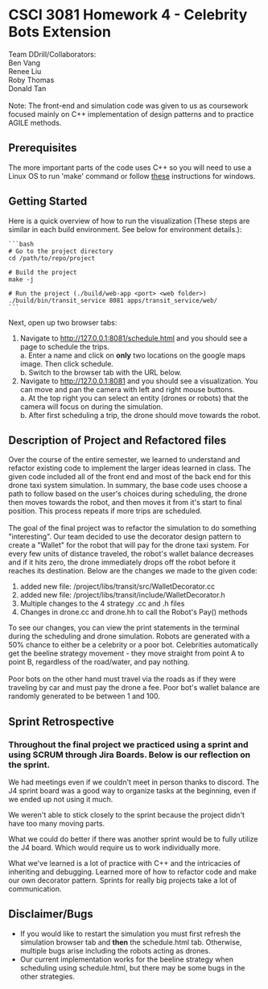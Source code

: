 # CSCI 3081 Homework 4 - Celebrity Bots Extension
Team DDrill/Collaborators:<br>
Ben Vang <br>
Renee Liu <br>
Roby Thomas <br>
Donald Tan <br> <br>
Note: The front-end and simulation code was given to us as coursework focused mainly on C++ implementation of design patterns and to practice AGILE methods. 

## Prerequisites

The more important parts of the code uses C++ so you will need to use a Linux OS to run 'make' command or follow [these](https://stackoverflow.com/questions/32127524/how-to-install-and-use-make-in-windows) instructions for windows.

## Getting Started

Here is a quick overview of how to run the visualization (These steps are similar in each build environment.  See below for environment details.):

    ```bash
    # Go to the project directory
    cd /path/to/repo/project

    # Build the project
    make -j

    # Run the project (./build/web-app <port> <web folder>)
    ./build/bin/transit_service 8081 apps/transit_service/web/
    ```
Next, open up two browser tabs:<br>
1. Navigate to http://127.0.0.1:8081/schedule.html and you should see a page to schedule the trips. <br>
    a. Enter a name and click on <strong>only</strong> two locations on the 
    google maps image. Then click schedule.<br>
    b. Switch to the browser tab with the URL below. <br>
2. Navigate to http://127.0.0.1:8081 and you should see a visualization.  You can move and pan the camera with left and right mouse buttons.  <br>
    a. At the top right you can select an entity (drones or robots) that the camera will focus on during the simulation.<br>
    b. After first scheduling a trip, the drone should move towards the robot.<br>

## Description of Project and Refactored files
Over the course of the entire semester, we learned to understand and refactor existing code to implement the larger ideas learned in class. The given code included all of the front end and most of the back end for this drone taxi system simulation. In summary, the base code uses choose a path to follow based on the user's choices during scheduling, the drone then moves towards the robot, and then moves it from it's start to final position. This process repeats if more trips are scheduled. <br><br>
The goal of the final project was to refactor the simulation to do something "interesting". Our team decided to use the decorator design pattern to create a "Wallet" for the robot that will pay for the drone taxi system. For every few units of distance traveled, the robot's wallet balance decreases and if it hits zero, the drone immediately drops off the robot before it reaches its destination. Below are the changes we made to the given code:<br>
1. added new file: /project/libs/transit/src/WalletDecorator.cc
2. added new file: /project/libs/transit/include/WalletDecorator.h
3. Multiple changes to the 4 strategy .cc and .h files
4. Changes in drone.cc and drone.hh to call the Robot's Pay() methods<br>

To see our changes, you can view the print statements in the terminal during the scheduling and drone simulation. Robots are generated with a 50% chance to either be a celebrity or a poor bot. Celebrities automatically get the beeline strategy movement - they move straight from point A to point B, regardless of the road/water, and pay nothing.<br><br> Poor bots on the other hand must travel via the roads as if they were traveling by car and must pay the drone a fee. Poor bot's wallet balance are randomly generated to be between 1 and 100. 

## Sprint Retrospective 
### Throughout the final project we practiced using a sprint and using SCRUM through Jira Boards. Below is our reflection on the sprint.

We had meetings even if we couldn't meet in person thanks to discord.
The J4 sprint board was a good way to organize tasks at the beginning,
even if we ended up not using it much.

We weren't able to stick closely to the sprint because the project didn't have
too many moving parts.

What we could do better if there was another sprint would be to fully utilize the J4
board. Which would require us to work individually more.

What we've learned is a lot of practice with C++ and the intricacies of inheriting and debugging.
Learned more of how to refactor code and make our own decorator pattern.
Sprints for really big projects take a lot of communication.

## Disclaimer/Bugs
- If you would like to restart the simulation you must first refresh the simulation browser tab and <strong>then</strong> the schedule.html tab. Otherwise, multiple bugs arise including the robots acting as drones. <br>
- Our current implementation works for the beeline strategy when scheduling using schedule.html, but there may be some bugs in the other strategies.

